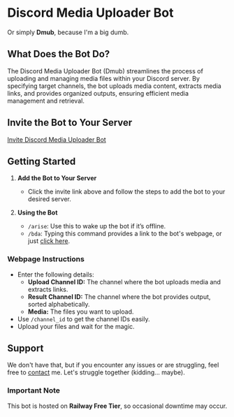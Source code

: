 # Discord Media Uploader Bot

Or simply **Dmub**, because I'm a big dumb.

## What Does the Bot Do?

The Discord Media Uploader Bot (Dmub) streamlines the process of uploading and managing media files within your Discord server. By specifying target channels, the bot uploads media content, extracts media links, and provides organized outputs, ensuring efficient media management and retrieval.

## Invite the Bot to Your Server

[Invite Discord Media Uploader Bot](https://discord.com/oauth2/authorize?client_id=1330969385288077435&permissions=2147601472&scope=bot)

## Getting Started

1. **Add the Bot to Your Server**

   - Click the invite link above and follow the steps to add the bot to your desired server.

2. **Using the Bot**

   - `/arise`: Use this to wake up the bot if it’s offline.
   - `/bda`: Typing this command provides a link to the bot's webpage, or just [click here](https://0dlan2.github.io/Dmub/).

### Webpage Instructions

   - Enter the following details:
     - **Upload Channel ID:** The channel where the bot uploads media and extracts links.
     - **Result Channel ID:** The channel where the bot provides output, sorted alphabetically.
     - **Media:** The files you want to upload.
   - Use `/channel_id` to get the channel IDs easily.
   - Upload your files and wait for the magic.

## Support

We don't have that, but if you encounter any issues or are struggling, feel free to [contact](https://www.instagram.com/0dlan/) me. Let's struggle together (kidding... maybe).

### Important Note

This bot is hosted on **Railway Free Tier**, so occasional downtime may occur.
